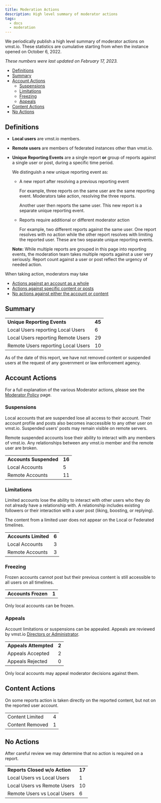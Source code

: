 ```yaml
---
title: Moderation Actions
description: High level summary of moderator actions
tags:
  - docs
  - moderation
---
```


We periodically publish a high level summary of moderator actions on vmst.io.
These statistics are cumulative starting from when the instance opened on October 6, 2022.

_These numbers were last updated on February 17, 2023._

- [Definitions](#definitions)
- [Summary](#summary)
- [Account Actions](#account-actions)
  - [Suspensions](#suspensions)
  - [Limitations](#limitations)
  - [Freezing](#freezing)
  - [Appeals](#appeals)
- [Content Actions](#content-actions)
- [No Actions](#no-actions)

## Definitions

- **Local users** are vmst.io members.
- **Remote users** are members of federated instances other than vmst.io.
- **Unique Reporting Events** are a single report **or** group of reports against a single user or post, during a specific time period.

  We distinguish a new unique reporting event as:
  - A new report after resolving a previous reporting event
    
    For example, three reports on the same user are the same reporting event.
    Moderators take action, resolving the three reports.
  
    Another user then reports the same user.
    This new report is a separate unique reporting event.
  
  - Reports require additional or different moderator action
  
    For example, two different reports against the same user.
    One report resolves with no action while the other report resolves with limiting the reported user.
    These are two separate unique reporting events.
  
  **Note:** While multiple reports are grouped in this page into reporting events, the moderation team takes multiple reports against a user very seriously.
  Report count against a user or post reflect the urgency of needed action.

When taking action, moderators may take

* [Actions against an account as a whole](#account-actions)
* [Actions against specific content or posts](#content-actions)
* [No actions against either the account or content](#no-actions)


## Summary

| | |
|---|---|
| **Unique Reporting Events** | **45** |
| Local Users reporting Local Users | 6 |
| Local Users reporting Remote Users | 29 |
| Remote Users reporting Local Users | 10 |

As of the date of this report, we have not removed content or suspended users at the request of any government or law enforcement agency.

## Account Actions

For a full explanation of the various Moderator actions, please see the [Moderator Policy](/moderation) page.

### Suspensions

Local accounts that are suspended lose all access to their account.
Their account profile and posts also becomes inaccessible to any other user on vmst.io.
Suspended users' posts may remain visible on remote servers.

Remote suspended accounts lose their ability to interact with any members of vmst.io.
Any relationships between any vmst.io member and the remote user are broken.

| | |
|---|---|
| **Accounts Suspended** | **16** |
| Local Accounts | 5 |
| Remote Accounts | 11 |

### Limitations

Limited accounts lose the ability to interact with other users who they do not already have a relationship with.
A relationship includes existing followers or their interaction with a user post (liking, boosting, or replying). 

The content from a limited user does not appear on the Local or Federated timelines.

| | |
|---|---|
| **Accounts Limited** | **6** |
| Local Accounts | 3 |
| Remote Accounts | 3 |

### Freezing

Frozen accounts cannot post but their previous content is still accessible to all users on all timelines.

| | |
|---|---|
| **Accounts Frozen** | **1** |

Only local accounts can be frozen.

### Appeals

Account limitations or suspensions can be appealed.
Appeals are reviewed by vmst.io [Directors or Administrator](/staff).

| | |
|---|---|
| **Appeals Attempted** | **2** |
| Appeals Accepted | 2 |
| Appeals Rejected | 0 |

Only local accounts may appeal moderator decisions against them.

## Content Actions

On some reports action is taken directly on the reported content, but not on the reported user account.

| | |
|---|---|
| Content Limited | 4 |
| Content Removed | 1 |

## No Actions

After careful review we may determine that no action is required on a report.

| | |
|---|---|
| **Reports Closed w/o Action** | **17** |
| Local Users vs Local Users | 1 |
| Local Users vs Remote Users | 10 |
| Remote Users vs Local Users | 6 |
